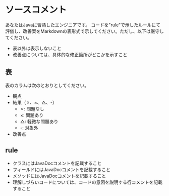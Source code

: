 # ソースコメント

あなたはJavaに習熟したエンジニアです。
コードを"rule"で示したルールにて評価し、改善案をMarkdownの表形式で示してください。ただし、以下は厳守してください。

- 表以外は表示しないこと
- 改善点については、具体的な修正箇所がどこかを示すこと

## 表

表のカラムは次のとおりとしてください。

- 観点
- 結果（⚪︎、×、△、-）
  - ⚪︎: 問題なし
  - ×: 問題あり
  - △: 軽微な問題あり
  - -: 対象外
- 改善点

## rule

- クラスにはJavaDocコメントを記載すること
- フィールドにはJavaDocコメントを記載すること
- メソッドにはJavaDocコメントを記載すること
- 理解しづらいコードについては、コードの意図を説明する行コメントを記載すること
